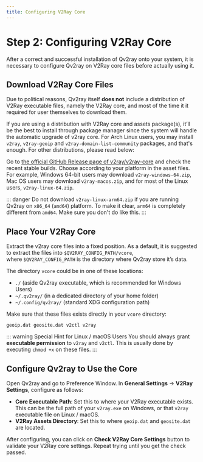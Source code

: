 ```yaml
---
title: Configuring V2Ray Core
---
```


# Step 2: Configuring V2Ray Core

After a correct and successful installation of Qv2ray onto your system, it is necessary to configure Qv2ray on V2Ray core files before actually using it.

## Download V2Ray Core Files

Due to political reasons, Qv2ray itself **does not** include a distribution of V2Ray executable files, namely the V2Ray core, and most of the time it it required for user themselves to download them.

If you are using a distribution with V2Ray core and assets package(s), it’ll be the best to install through package manager since the system will handle the automatic upgrade of v2ray core. For Arch Linux users, you may install `v2ray`, `v2ray-geoip` and `v2ray-domain-list-community` packages, and that's enough. For other distributions, please read below:

Go to [the official GitHub Release page of v2ray/v2ray-core](https://github.com/v2ray/v2ray-core/releases) and check the recent stable builds. Choose according to your platform in the asset files. For example, Windows 64-bit users may download `v2ray-windows-64.zip`, Mac OS users may download `v2ray-macos.zip`, and for most of the Linux users, `v2ray-linux-64.zip`.

::: danger
Do not download `v2ray-linux-arm64.zip` if you are running Qv2ray on `x86_64` (`amd64`) platform.
To make it clear, `arm64` is completely different from `amd64`. Make sure you don't do like this.
:::

## Place Your V2Ray Core
Extract the v2ray core files into a fixed position. As a default, it is suggested to extract the files into `$QV2RAY_CONFIG_PATH/vcore`, where `$QV2RAY_CONFIG_PATH` is the directory where Qv2ray store it’s data.

The directory `vcore` could be in one of these locations:
 - `./` (aside Qv2ray executable, which is recommended for Windows Users)
 - `~/.qv2ray/` (in a dedicated directory of your home folder)
 - `~/.config/qv2ray/` (standard XDG configuration path)

Make sure that these files exists directly in your `vcore` directory:
```
geoip.dat geosite.dat v2ctl v2ray
```

::: warning Special Hint for Linux / macOS Users
You should always grant **executable permission** to `v2ray` and `v2ctl`.
This is usually done by executing `chmod +x` on these files.
:::

## Configure Qv2ray to Use the Core

Open Qv2ray and go to Preference Window. In **General Settings** -> **V2Ray Settings**, configure as follows:
 - **Core Executable Path**: Set this to where your V2Ray executable exists. This can be the full path of your `v2ray.exe` on Windows, or that `v2ray` executable file on Linux / macOS.
 - **V2Ray Assets Directory**: Set this to where `geoip.dat` and `geosite.dat` are located. 

After configuring, you can click on **Check V2Ray Core Settings** button to validate your V2Ray core settings. Repeat trying until you get the check passed.